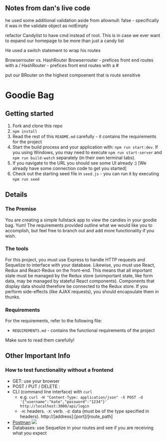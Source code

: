 ## Notes from dan's live code

he used some additional validation aside from allownull: false - specifically it was in the validate object as notEmpty

refactor Candylist to have cmd instead of root. This is in case we ever want to expand our homepage to be more than just a candy list

He used a switch statement to wrap his routes

Browserrouter vs. HashRouter
Browserrouter - prefices front end routes with a /
HashRouter - prefices front end routes with a #

put our BRouter on the highest compoenent that is route sensitive

# Goodie Bag

## Getting started

1. Fork and clone this repo
2. `npm install`
3. Read the rest of this `README.md` carefully - it contains the requirements for the project
4. Start the build process and your application with: `npm run start:dev`. If you using Windows, you may need to execute `npm run start-server` and `npm run build-watch` separately (in their own terminal tabs).
5. If you navigate to the URL you should see some UI already :) [We already have some connection code to get you started]
6. Check out the starting seed file in `seed.js` - you can run it by executing `npm run seed`

## Details

### The Premise

You are creating a simple fullstack app to view the candies in your goodie bag. Yum! The requirements provided outline what we would like you to accomplish, but feel free to branch out and add more functionality if you wish.

### The tools

For this project, you must use Express to handle HTTP requests and Sequelize to interface with your database. Likewise, you must use React, Redux and React-Redux on the front-end. This means that all important state must be managed by the Redux store (unimportant state, like form data, may be managed by stateful React components). Components that display data should therefore be connected to the Redux store. If you perform side-effects (like AJAX requests), you should encapsulate them in thunks.

### Requirements

For the requirements, refer to the following file:

- `REQUIREMENTS.md` - contains the functional requirements of the project

Make sure to read them carefully!

## Other Important Info

### How to test functionality without a frontend

- GET: use your browser
- POST / PUT / DELETE :
- CLI (command line interface) with `curl`
  - e.g. `curl -H "Content-Type: application/json" -X POST -d '{"username":"kate","password":"1234"}' http://localhost:3000/api/login`
  - `-H`: headers. `-X`: verb. `-d`: data (must be of the type specified in headers). http://[address]:[port]/[route_path]
- [Postman](https://www.getpostman.com/)
  ![](https://www.dropbox.com/s/4fk3b90cd0i1a5y/postman_post.png?raw=true)
- Databases: use Sequelize in your routes and see if you are receiving what you expect
